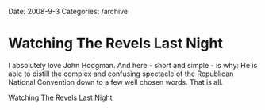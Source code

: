 Date: 2008-9-3
Categories: /archive

# Watching The Revels Last Night

I absolutely love John Hodgman.  And here - short and simple - is why:  He is able to distill the complex and confusing spectacle of the Republican National Convention down to a few well chosen words.  That is all.

<a href="http://areasofmyexpertise.blogspot.com/2008/09/watching-revels-last-night.html">Watching The Revels Last Night</a>

